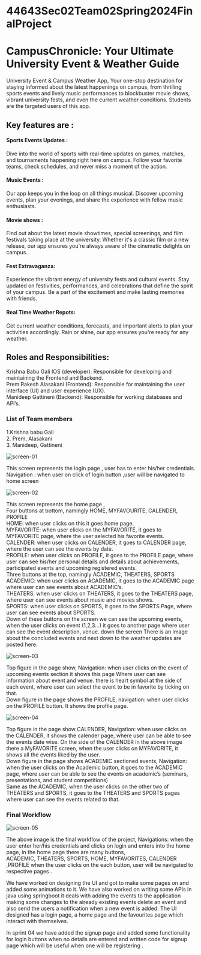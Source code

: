# 44643Sec02Team02Spring2024FinalProject

<h1>CampusChronicle: Your Ultimate University Event & Weather Guide</h1>

University Event & Campus Weather App, Your one-stop destination for staying informed about the latest happenings on campus, from thrilling sports events and lively music performances to blockbuster movie shows, vibrant university fests, and even the current weather conditions. Students are the targeted users of this app.
<h2>Key features are :</h2>
<h4>Sports Events Updates :</h4> Dive into the world of sports with real-time updates on games, matches, and tournaments happening right here on campus. Follow your favorite teams, check schedules, and never miss a moment of the action.
<h4>Music Events :</h4> Our app keeps you in the loop on all things musical. Discover upcoming events, plan your evenings, and share the experience with fellow music enthusiasts.
<h4>Movie shows :</h4>  Find out about the latest movie showtimes, special screenings, and film festivals taking place at the university. Whether it's a classic film or a new release, our app ensures you're always aware of the cinematic delights on campus.
<h4>Fest Extravaganza:</h4> Experience the vibrant energy of university fests and cultural events. Stay updated on festivities, performances, and celebrations that define the spirit of your campus. Be a part of the excitement and make lasting memories with friends.
<h4>Real Time Weather Repots:</h4> Get current weather conditions, forecasts, and important alerts to plan your activities accordingly. Rain or shine, our app ensures you're ready for any weather.

<h2>Roles and Responsibilities:</h2>
Krishna Babu Gali IOS (developer): Responsible for developing and maintaining the Frontend and Backend.<br>
Prem Rakesh Alasakani (Frontend): Responsible for maintaining the user interface (UI) and user experience (UX).<br>
Manideep Gattineni (Backend): Responsible for working databases and API’s.

<h3>List of Team members </h3>
1.Krishna babu Gali <br>
2. Prem, Alasakani<br>
3. Manideep, Gattineni<br>

![screen-01](screen-1.jpeg)

This screen represents the login page , user has to enter his/her credentials.<br>
Navigation : when user on click of login button ,user will  be navigated to home screen <br>


![screen-02](screen-2.jpeg)


This screen represents the home page , <br>
Four buttons at bottom, namingly HOME, MYFAVOURITE, CALENDER, PROFILE <br>
HOME: when user clicks on this it goes home page.<br>
MYFAVORITE: when user clicks on the MYFAVORITE, it goes to MYFAVORITE page, where the user selected his favorite events.<br>
CALENDER: when user clicks on CALENDER, it goes to CALENDER page, where the user can see the events by date.<br>
PROFILE: when user clicks on PROFILE, it goes to the PROFILE page, where user can see his/her personal details and details about achievements, participated events and upcoming registered events.<br>
Three buttons at the top, namingly ACADEMIC, THEATERS, SPORTS<br>
 ACADEMIC: when user clicks on ACADEMIC, it goes to the ACADEMIC page where user can see events about ACADEMIC’s.<br>
THEATERS: when user clicks on THEATERS, it goes to the THEATERS page, where user can see events about music and movies shows.<br>
SPORTS: when user clicks on SPORTS, it goes to the SPORTS Page, where user can see events about SPORTS.<br>
Down of these buttons on the screen we can see the upcoming events, when the user clicks on event (1,2,3…) it goes to another page where user can see the event description, venue. down the screen There is an image about the concluded events and next down to the weather updates are posted here.<br>


![screen-03](screen-3.jpeg)

Top figure in the page show, Navigation: when user clicks on the event of upcoming events section it shows this page Where user can see information about event and venue. there is heart symbol at the side of each event, where user can select the event to be in favorite by ticking on that.<br>
Down figure in the page shows the PROFILE, navigation: when user clicks on the PROFILE button. It shows the profile page.<br>


![screen-04](screen-4.jpeg)

Top figure in the page show CALENDER, Navigation: when user clicks on the CALENDER, it shows the calender page, where user can be able to see the events date wise.
On the side of the CALENDER in the above image there a MyFAVORITE screen, when the user clicks on 
MYFAVORITE, it shows all the events liked by the user.<br>
Down figure in the page shows ACADEMIC sectioned events, Navigation: when the user clicks on the Academic button, it goes to the ACADEMIC page, where user can be able to see the events on academic’s (seminars, presentations, and student competitions)<br>
Same as the ACADEMIC, when the user clicks on the other two of THEATERS and SPORTS, it goes to the 
THEATERS and SPORTS pages where user can see the events related to that.<br>


<h3>Final Workflow</h3>

![screen-05](screen-5.jpeg)

The above image is the final workflow of the project, Navigations: when the user enter her/his credentials and clicks on login and enters into the home page, in the home page there are many buttons,<br>
ACADEMIC, THEATERS, SPORTS, HOME, MYFAVORITES, CALENDER ,PROFILE when the user clicks on the each button, user will be navigated to respective pages .<br>

We have worked on designing the UI and got to make some pages on and added some animations to it. We have also worked on writing some APIs in java using springboot it deals with adding the events to the application making some changes to the already existing events delete an event and also send the users a notification when a new event is added.
The UI designed has a login page, a home page and the favourites page which interact with themselves.


In sprint 04 we have added the signup page and added some functionality for login buttons when no details are entered and written code for signup page which will be useful when one will be registering .





